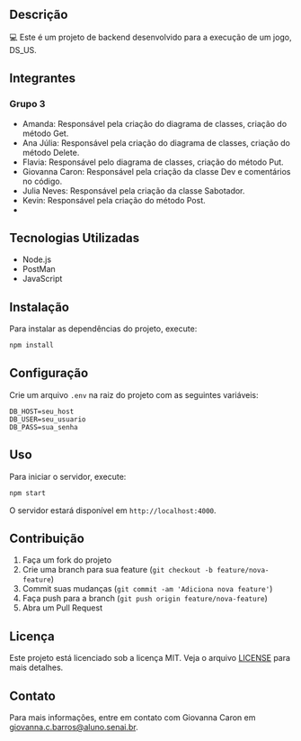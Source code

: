 ## Descrição
💻 Este é um projeto de backend desenvolvido para a execução de um jogo, DS_US. 

## Integrantes 
### Grupo 3
- Amanda: Responsável pela criação do diagrama de classes, criação do método Get.
- Ana Júlia: Responsável pela criação do diagrama de classes, criação do método Delete. 
- Flavia: Responsável pelo diagrama de classes, criação do método Put.
- Giovanna Caron: Responsável pela criação da classe Dev e comentários no código.
- Julia Neves: Responsável pela criação da classe Sabotador.
- Kevin: Responsável pela criação do método Post.
- 
## Tecnologias Utilizadas
- Node.js
- PostMan
- JavaScript

## Instalação
Para instalar as dependências do projeto, execute:
```bash
npm install
```

## Configuração
Crie um arquivo `.env` na raiz do projeto com as seguintes variáveis:
```
DB_HOST=seu_host
DB_USER=seu_usuario
DB_PASS=sua_senha
```

## Uso
Para iniciar o servidor, execute:
```bash
npm start
```
O servidor estará disponível em `http://localhost:4000`.

## Contribuição
1. Faça um fork do projeto
2. Crie uma branch para sua feature (`git checkout -b feature/nova-feature`)
3. Commit suas mudanças (`git commit -am 'Adiciona nova feature'`)
4. Faça push para a branch (`git push origin feature/nova-feature`)
5. Abra um Pull Request

## Licença
Este projeto está licenciado sob a licença MIT. Veja o arquivo [LICENSE](LICENSE) para mais detalhes.

## Contato
Para mais informações, entre em contato com  Giovanna Caron em giovanna.c.barros@aluno.senai.br. 
